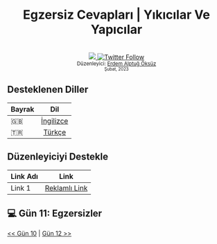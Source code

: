 <div align="center">
  <h1>Egzersiz Cevapları | Yıkıcılar Ve Yapıcılar</h1>
  <br>
  <a class="header-badge" target="_blank" href="https://www.linkedin.com/in/erdemalptugoksuz/">
    <img src="https://img.shields.io/badge/style--5eba00.svg?label=LinkedIn&logo=linkedin&style=social">
  </a>
  <a class="header-badge" target="_blank" href="https://twitter.com/heyahtuput">
    <img alt="Twitter Follow" src="https://img.shields.io/twitter/follow/Erdem Alptuğ?style=social">
  </a><br>
  <sub>Düzenleyici:
    <a href="https://www.linkedin.com/in/erdemalptugoksuz/" target="_blank">Erdem Alptuğ Öksüz</a><br>
    <small> Şubat, 2023</small>
  </sub>
</div>

## Desteklenen Diller
| Bayrak  |                                                                       Dil                                                                           |
| ----- | :----------------------------------------------------------------------------------------------------------------------------------------------------:|
| 🇬🇧    |                                                             [İngilizce](/English/Day_11/Day_11.md)                                                      |
| 🇹🇷    |                                                             [Türkçe](/Turkish/Day_11/Day_11.md)                                                      |

## Düzenleyiciyi Destekle
| Link Adı |                                                                        Link                                                                        |
| ----- | :----------------------------------------------------------------------------------------------------------------------------------------------------:|
| Link 1   |                                                             [Reklamlı Link](https://ay.live/AK4n)

## 💻 Gün 11: Egzersizler



[<< Gün 10](/Turkish/Day_10/Day_10.md) | [Gün 12 >>](/Turkish/Day_12/Day_12.md)
